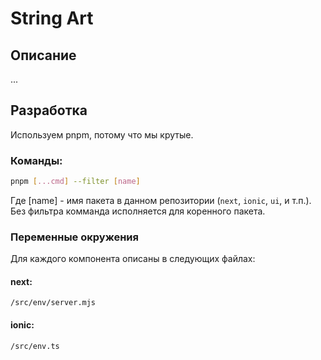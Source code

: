 # String Art
## Описание
...
## Разработка
Используем pnpm, потому что мы крутые.<br>
### Команды:
```sh
pnpm [...cmd] --filter [name]
```
Где \[name\] - имя пакета в данном репозитории (``next``, ``ionic``, ``ui``, и т.п.).<br>
Без фильтра комманда исполняется для коренного пакета.
### Переменные окружения
Для каждого компонента описаны в следующих файлах:
#### next:
```
/src/env/server.mjs
```
#### ionic:
```
/src/env.ts
```
